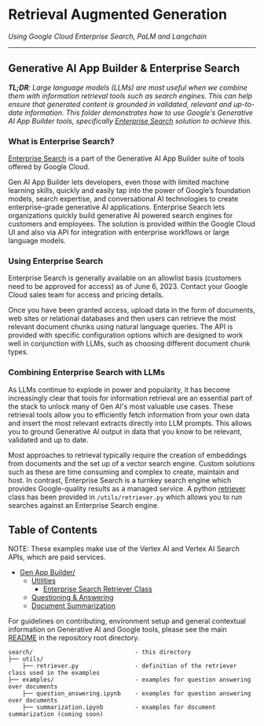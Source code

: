 # Retrieval Augmented Generation

_Using Google Cloud Enterprise Search, PaLM and Langchain_

---

## Generative AI App Builder & Enterprise Search

_**TL;DR**: Large language models (LLMs) are most useful when we combine them with information retrieval tools such as search engines. This can help ensure that generated content is grounded in validated, relevant and up-to-date information._
_This folder demonstrates how to use Google's Generative AI App Builder tools, specifically [Enterprise Search](https://cloud.google.com/enterprise-search) solution to achieve this._

### What is Enterprise Search?

[Enterprise Search](https://cloud.google.com/enterprise-search) is a part of the Generative AI App Builder suite of tools offered by Google Cloud.

Gen AI App Builder lets developers, even those with limited machine learning skills, quickly and easily tap into the power of Google’s foundation models, search expertise, and conversational AI technologies to create enterprise-grade generative AI applications.
Enterprise Search lets organizations quickly build generative AI powered search engines for customers and employees. The solution is provided within the Google Cloud UI and also via API for integration with enterprise workflows or large language models.

### Using Enterprise Search

Enterprise Search is generally available on an allowlist basis (customers need to be approved for access) as of June 6, 2023. Contact your Google Cloud sales team for access and pricing details.

Once you have been granted access, upload data in the form of documents, web sites or relational databases and then users can retrieve the most relevant document chunks using natural language queries. The API is provided with specific configuration options which are designed to work well in conjunction with LLMs, such as choosing different document chunk types.

### Combining Enterprise Search with LLMs

As LLMs continue to explode in power and popularity, it has become increasingly clear that tools for information retrieval are an essential part of the stack to unlock many of Gen AI's most valuable use cases.
These retrieval tools allow you to efficiently fetch information from your own data and insert the most relevant extracts directly into LLM prompts. This allows you to ground Generative AI output in data that you know to be relevant, validated and up to date.

Most approaches to retrieval typically require the creation of embeddings from documents and the set up of a vector search engine. Custom solutions such as these are time consuming and complex to create, maintain and host. In contrast, Enterprise Search is a turnkey search engine which provides Google-quality results as a managed service.
A python [retriever](https://python.langchain.com/docs/modules/data_connection/retrievers.html) class has been provided in `/utils/retriever.py` which allows you to run searches against an Enterprise Search engine.

## Table of Contents

NOTE: These examples make use of the Vertex AI and Vertex AI Search APIs, which are paid services.

- [Gen App Builder/](/)
  - [Utilities](utils/)
    - [Enterprise Search Retriever Class](utils/retriever.py)
  - [Questioning & Answering](examples/question_answering.ipynb)
  - [Document Summarization](examples/summarization.ipynb)

For guidelines on contributing, environment setup and general contextual information on Generative AI and Google tools, please see the main [README](../README.md) in the repository root directory.

```text
search/                             - this directory
├── utils/
    ├── retriever.py                - definition of the retriever class used in the examples
├── examples/                       - examples for question answering over documents
    ├── question_answering.ipynb    - examples for question answering over documents
    ├── summarization.ipynb         - examples for document summarization (coming soon)
```
